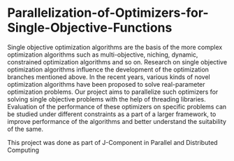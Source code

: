 # Parallelization-of-Optimizers-for-Single-Objective-Functions

Single objective optimization algorithms are the basis of the more complex optimization	algorithms such as multi-objective, niching, dynamic, constrained optimization algorithms and so on. Research on single objective optimization algorithms influence the development of the optimization branches mentioned above. In the recent years, various kinds of novel optimization algorithms have been proposed to solve real-parameter optimization problems. Our project aims to parallelize such optimizers for solving single objective problems with the help of threading libraries. Evaluation of the performance of these optimizers on specific problems can be studied under different constraints as a part of a larger framework, to improve performance of the algorithms and better understand the suitability of the same.


This project was done as part of J-Component in Parallel and Distributed Computing

